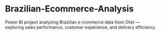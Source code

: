 # Brazilian-Ecommerce-Analysis
Power BI project analyzing Brazilian e-commerce data from Olist — exploring sales performance, customer experience, and delivery efficiency.
